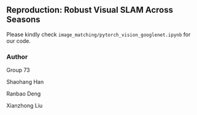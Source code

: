 ## Reproduction: Robust Visual SLAM Across Seasons

Please kindly check `image_matching/pytorch_vision_googlenet.ipynb` for our code.

### Author
Group 73

Shaohang Han 

Ranbao Deng

Xianzhong Liu
